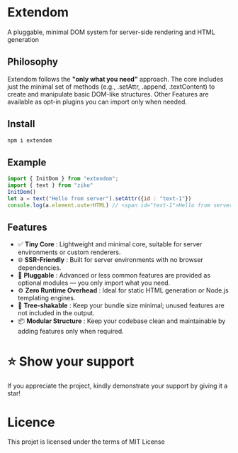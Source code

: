 # Extendom
A pluggable, minimal DOM system for server-side rendering and HTML generation 


## Philosophy
Extendom follows the **"only what you need"** approach. The core includes just the minimal set of methods (e.g., .setAttr, .append, .textContent) to create and manipulate basic DOM-like structures. Other Features are available as opt-in plugins you can import only when needed.

## Install

```bash
npm i extendom
```

## Example 

```js
import { InitDom } from "extendom";
import { text } from "ziko"
InitDom()
let a = text("Hello from server").setAttr({id : "text-1"})
console.log(a.element.outerHTML) // <span id="text-1">Hello from server</span>
```
## Features

- ✅ **Tiny Core** : Lightweight and minimal core, suitable for server environments or custom renderers.
- 🌐 **SSR-Friendly** : Built for server environments with no browser dependencies.
- 🔌 **Pluggable** : Advanced or less common features are provided as optional modules — you only import what you need.
- ⚙️ **Zero Runtime Overhead** : Ideal for static HTML generation or Node.js templating engines.
- 🌲 **Tree-shakable** : Keep your bundle size minimal; unused features are not included in the output.
- 📦 **Modular Structure** : Keep your codebase clean and maintainable by adding features only when required.

# ⭐️ Show your support
If you appreciate the project, kindly demonstrate your support by giving it a star!

# Licence
This projet is licensed under the terms of MIT License